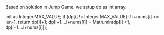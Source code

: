 
Based on solution in Jump Game, we setup dp as int array.

init as Integer.MAX_VALUE;
if (dp[i] != Integer.MAX_VALUE) 
if i+nums[i] >= len-1, return dp[i]+1; 
dp[i+1....i+nums[i]] = Math.min(dp[i] +1, dp[i+1....i+nums[i]]);

